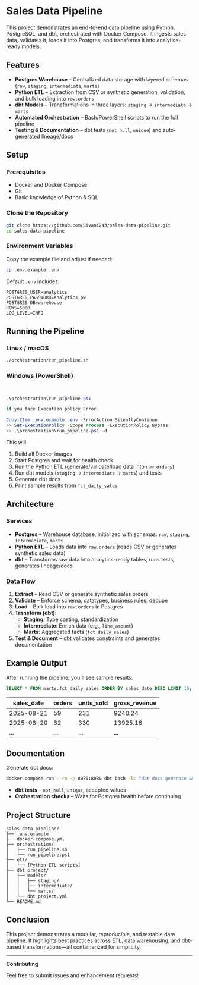 # Sales Data Pipeline

This project demonstrates an end-to-end data pipeline using Python, PostgreSQL, and dbt, orchestrated with Docker Compose. It ingests sales data, validates it, loads it into Postgres, and transforms it into analytics-ready models.

## Features

- **Postgres Warehouse** – Centralized data storage with layered schemas (`raw`, `staging`, `intermediate`, `marts`)
- **Python ETL** – Extraction from CSV or synthetic generation, validation, and bulk loading into `raw.orders`
- **dbt Models** – Transformations in three layers: `staging` → `intermediate` → `marts`
- **Automated Orchestration** – Bash/PowerShell scripts to run the full pipeline
- **Testing & Documentation** – dbt tests (`not_null`, `unique`) and auto-generated lineage/docs

## Setup

### Prerequisites

- Docker and Docker Compose
- Git
- Basic knowledge of Python & SQL

### Clone the Repository

```bash
git clone https://github.com/Sivani243/sales-data-pipeline.git
cd sales-data-pipeline
```

### Environment Variables

Copy the example file and adjust if needed:

```bash
cp .env.example .env
```

Default `.env` includes:

```env
POSTGRES_USER=analytics
POSTGRES_PASSWORD=analytics_pw
POSTGRES_DB=warehouse
ROWS=5000
LOG_LEVEL=INFO
```

## Running the Pipeline

### Linux / macOS
```bash
./orchestration/run_pipeline.sh
```

### Windows (PowerShell)
```powershell


.\orchestration\run_pipeline.ps1

if you face Execution policy Error.

Copy-Item .env.example .env -ErrorAction SilentlyContinue                            
>> Set-ExecutionPolicy -Scope Process -ExecutionPolicy Bypass
>> .\orchestration\run_pipeline.ps1 -d
```

This will:

1. Build all Docker images
2. Start Postgres and wait for health check
3. Run the Python ETL (generate/validate/load data into `raw.orders`)
4. Run dbt models (`staging` → `intermediate` → `marts`) and tests
5. Generate dbt docs
6. Print sample results from `fct_daily_sales`

## Architecture

### Services

- **Postgres** – Warehouse database, initialized with schemas: `raw`, `staging`, `intermediate`, `marts`
- **Python ETL** – Loads data into `raw.orders` (reads CSV or generates synthetic sales data)
- **dbt** – Transforms raw data into analytics-ready tables, runs tests, generates lineage/docs

### Data Flow

1. **Extract** – Read CSV or generate synthetic sales orders
2. **Validate** – Enforce schema, datatypes, business rules, dedupe
3. **Load** – Bulk load into `raw.orders` in Postgres
4. **Transform (dbt)**:
   - **Staging**: Type casting, standardization
   - **Intermediate**: Enrich data (e.g., `line_amount`)
   - **Marts**: Aggregated facts (`fct_daily_sales`)
5. **Test & Document** – dbt validates constraints and generates documentation

## Example Output

After running the pipeline, you'll see sample results:

```sql
SELECT * FROM marts.fct_daily_sales ORDER BY sales_date DESC LIMIT 10;
```

| sales_date | orders | units_sold | gross_revenue |
|------------|--------|------------|---------------|
| 2025-08-21 | 59     | 231        | 9240.24       |
| 2025-08-20 | 82     | 330        | 13925.16      |
| ...        | ...    | ...        | ...           |

## Documentation

Generate dbt docs:

```bash
docker compose run --rm -p 8080:8080 dbt bash -lc "dbt docs generate && dbt docs serve --port 8080"
```

- **dbt tests** – `not_null`, `unique`, accepted values
- **Orchestration checks** – Waits for Postgres health before continuing

## Project Structure

```
sales-data-pipeline/
├── .env.example
├── docker-compose.yml
├── orchestration/
│   ├── run_pipeline.sh
│   └── run_pipeline.ps1
├── etl/
│   └── [Python ETL scripts]
├── dbt_project/
│   ├── models/
│   │   ├── staging/
│   │   ├── intermediate/
│   │   └── marts/
│   └── dbt_project.yml
└── README.md
```

## Conclusion

This project demonstrates a modular, reproducible, and testable data pipeline. It highlights best practices across ETL, data warehousing, and dbt-based transformations—all containerized for simplicity.

---

**Contributing**

Feel free to submit issues and enhancement requests!
